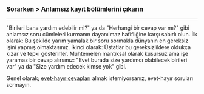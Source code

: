 ### Sorarken > Anlamsız kayıt bölümlerini çıkarın
---

"Birileri bana yardım edebilir mi?" ya da "Herhangi bir cevap var mı?" gibi anlamsız soru cümleleri kurmanın dayanılmaz hafifliğine karşı sabırlı olun. İlk olarak: Bu şekilde yarım yamalak bir soru sormakla dünyanın en gereksiz işini yapmış olmaktasınız. İkinci olarak: Üstatlar bu gereksizliklere oldukça kızar ve tepki gösterirler. Muhtemelen mantıksal olarak kusursuz ama işe yaramaz bir cevap alırsınız: "Evet burada size yardımcı olabilecek birileri var" ya da "Size yardım edecek kimse yok" gibi.

Genel olarak; [evet-hayır cevapları](http://members.comu.edu.tr/nyucel/docs/fga.html) almak istemiyorsanız, evet-hayır soruları sormayın.